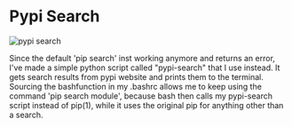 # Pypi Search

![pypi search](https://github.com/duartqx/images/blob/main/pypi-search.png?raw=true "pypi search")

Since the default 'pip search' inst working anymore and returns an error, I've made a simple python script called "pypi-search" that I use instead. It gets search results from pypi website and prints them to the terminal. \
Sourcing the bashfunction in my .bashrc allows me to keep using the command 'pip search module', because bash then calls my pypi-search script instead of pip(1), while it uses the original pip for anything other than a search.
